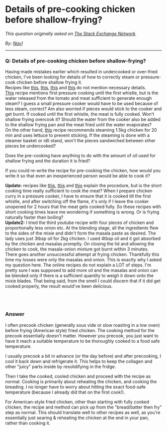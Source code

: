 # Details of pre-cooking chicken before shallow-frying?

_This question originally asked on [The Stack Exchange Network](https://dba.stackexchange.com/q/112462)._

_By: [Nav](https://dba.stackexchange.com/u/7812)]_
<br><hr>
### Q: Details of pre-cooking chicken before shallow-frying?
<p>Having made mistakes earlier which resulted in undercooked or over-fried chicken, I've been looking for details of how to correctly steam or pressure-cook chicken before shallow frying it.<br />
Recipes like <a href="http://kurryleaves.net/2013/09/07/spicy-kerala-chicken-fry/" rel="nofollow noreferrer">this</a>, <a href="https://recipesaresimple.com/recipe/kerala-chicken-fry/" rel="nofollow noreferrer">this</a>, <a href="http://www.yummyntasty.com/recipes/special-chicken-curry/" rel="nofollow noreferrer">this</a> and <a href="https://www.bawarchi.com/recipe/kerala-style-chicken-ularthiyathu-oeslKBbbabcia.html" rel="nofollow noreferrer">this</a> do not mention necessary details.<br />
<a href="https://www.thetakeiteasychef.com/chicken-ularthiyathu-recipe" rel="nofollow noreferrer">This</a> recipe mentions first pressure cooking until the first whistle, but is the water released from the tomato and meat sufficient to generate enough steam? I guess a small pressure cooker would have to be used because of less steam, correct? Am also worried if pieces would stick to the cooker and get burnt. If cooked until the first whistle, the meat is fully cooked. Won't shallow frying overcook it? Should the water from the cooker also be added to the shallow frying pan and the meat fried until the water evaporates?<br />
On the other hand, <a href="https://gardenandgun.com/recipe/anatomy-of-a-classic-fried-chicken/" rel="nofollow noreferrer">this</a> recipe recommends steaming 1.5kg chicken for 20 min and uses lettuce to prevent sticking. If the steaming is done with a steamer basket or idli stand, won't the pieces sandwiched between other pieces be undercooked?</p>
<p>Does the pre-cooking have anything to do with the amount of oil used for shallow frying and the duration it is fried?</p>
<p>If you could re-write the recipe for pre-cooking the chicken, how would you write it so that even an inexperienced person would be able to cook it?</p>
<p><strong>Update:</strong> recipes like <a href="https://m.youtube.com/watch?v=smD37ssDRsE" rel="nofollow noreferrer">this</a>, <a href="https://m.youtube.com/watch?v=tOaEgRHfHgk" rel="nofollow noreferrer">this</a> and <a href="https://m.youtube.com/watch?v=4aw-EFibsjQ" rel="nofollow noreferrer">this</a> explain the procedure, but is the short cooking time really sufficient to cook the meat? When I prepare chicken curry in a pressure cooker, I have to ensure that it is cooked till the first whistle, and after switching off the flame, it's only if I leave the cooker unopened for 2 hours that the meat gets cooked fully. So these recipes with short cooking times leave me wondering if something is wrong. Or is frying naturally faster than boiling?<br />
<strong>Update2:</strong> I tried the third youtube recipe with four pieces of chicken and proportionally less onion etc. At the blending stage, all the ingredients flew to the sides of the mixie and didn't form the masala paste as desired. The lady uses just 3tbsp oil for 2kg chicken. I used 4tbsp oil and it got absorbed by the chicken and masalas promptly. On closing the lid and allowing the chicken to cook, the masala-onion mixture got burnt within 3 minutes. There goes another unsuccessful attempt at frying chicken. Thankfully this time my losses were only the masalas and onion. This is exactly why I asked my question here. The online recipes do not explain a LOT of steps. I'm pretty sure I was supposed to add more oil and the masalas and onion can be blended only if there is a sufficient quantity to weigh it down onto the mixie blades. That being said, from the smell I could discern that if it did get cooked properly, the result would've been delicious.</p>

<br><br>
### Answer 
<p>I often precook chicken (generally sous vide or slow roasting in a low oven) before frying (American style) fried chicken. The cooking method for the precook essentially doesn't matter. However you precook, you just want to have it reach a suitable temperature to be thoroughly cooked to a food safe temperature.</p>
<p>I usually precook a bit in advance (or the day before) and after precooking, I cool it back down and refrigerate it. This helps to keep the collagen and other &quot;juicy&quot; parts inside by resolidifying in the fridge.</p>
<p>Then I take the cooked, cooled chicken and proceed with the recipe as normal. Cooking is primarily about reheating the chicken, and cooking the breading. I no longer have to worry about hitting the exact food-safe temperature (because I already did that on the first cook!).</p>
<p>For American-style fried chicken, other than starting with fully cooked chicken, the recipe and method can pick up from the &quot;bread/batter then fry&quot; step as normal. This should translate well to other recipes as well, as you're essentially just searing &amp; reheating the chicken at the end in your pan, rather than cooking it.</p>


